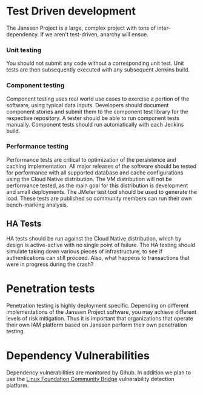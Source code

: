 # Test Driven development

The Janssen Project is a large, complex project with tons of inter-dependency.  If we aren't test-driven, anarchy will ensue.

### Unit testing
You should not submit any code without a corresponding unit test. Unit tests are then subsequently executed with any subsequent Jenkins build.

### Component testing
Component testing uses real world use cases to exercise a portion of the software, using typical data inputs. Developers should document component stories and submit them to the component test library for the respective repository. A tester should be able to run component tests manually. Component tests should run automatically with each Jenkins build.

### Performance testing
Performance tests are critical to optimization of the persistence and caching implementation. All major releases of the software should be tested for performance with all supported database and cache configurations using the Cloud Native distribution. The VM distribution will not be performance tested, as the main goal for this distribution is development and small deployments. The JMeter test tool should be used to generate the load. These tests are published so community members can run their own bench-marking analysis.


## HA Tests
HA tests should be run against the Cloud Native distribution, which by design is active-active with no single point of failure. The HA testing should simulate taking down various pieces of infrastructure, to see if authentications can still proceed. Also, what happens to transactions that were in progress during the crash?

# Penetration tests
Penetration testing is highly deployment specific. Depending on different implementations of the Janssen Project software, you may achieve different levels of risk mitigation. Thus it is important that organizations that operate their own IAM platform based on Janssen perform their own penetration
testing.

# Dependency Vulnerabilities
Dependency vulnerabilities are monitored by Gihub. In addition we plan to use the [Linux Foundation Community Bridge](https://security.communitybridge.org) vulnerability detection platform.
